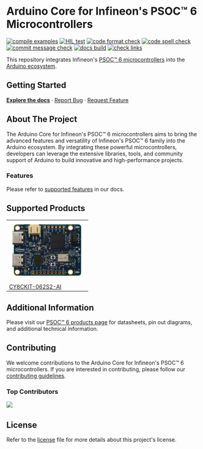 # Arduino Core for Infineon's PSOC™ 6 Microcontrollers

<!-- PROJECT SHIELDS -->
[![compile examples](https://github.com/Infineon/arduino-core-psoc6/actions/workflows/compile_examples.yml/badge.svg)](https://github.com/Infineon/arduino-core-psoc6/actions/workflows/compile_examples.yml)
[![HIL test](https://github.com/Infineon/arduino-core-psoc6/actions/workflows/hil_checks.yml/badge.svg)](https://github.com/Infineon/arduino-core-psoc6/actions/workflows/hil_unity_checks.yml)
[![code format check](https://github.com/Infineon/arduino-core-psoc6/actions/workflows/code_formatting.yml/badge.svg)](https://github.com/Infineon/arduino-core-psoc6/actions/workflows/code_formatting.yml)
[![code spell check](https://github.com/Infineon/arduino-core-psoc6/actions/workflows/codespell.yml/badge.svg)](https://github.com/Infineon/arduino-core-psoc6/actions/workflows/codespell.yml)
[![commit message check](https://github.com/Infineon/arduino-core-psoc6/actions/workflows/commit_formatting.yml/badge.svg)](https://github.com/Infineon/arduino-core-psoc6/actions/workflows/commit_formatting.yml)
[![docs build](https://readthedocs.org/projects/arduino-core-psoc6/badge/?version=latest)](https://arduino-core-psoc6.readthedocs.io/en/latest/?badge=latest)
[![check links](https://github.com/Infineon/arduino-core-psoc6/actions/workflows/check_links.yml/badge.svg)](https://github.com/Infineon/arduino-core-psoc6/actions/workflows/check_links.yml)

This repository integrates Infineon's [PSOC™ 6 microcontrollers](https://www.infineon.com/cms/en/product/microcontroller/32-bit-psoc-arm-cortex-microcontroller/psoc-6-32-bit-arm-cortex-m4-mcu/) into the [Arduino ecosystem](https://www.arduino.cc/en/main/software).

## Getting Started

[**Explore the docs**](https://arduino-core-psoc6.readthedocs.io/en/latest/)
· [Report Bug](https://github.com/Infineon/arduino-core-psoc6/issues/new?labels=bug&template=bug_report.md)
· [Request Feature](https://github.com/Infineon/arduino-core-psoc6/issues/new?labels=enhancement&template=feature_request.md)

## About The Project

The Arduino Core for Infineon's PSOC™ 6 microcontrollers aims to bring the advanced features and versatility of Infineon's PSOC™ 6 family into the Arduino ecosystem. By integrating these powerful microcontrollers, developers can leverage the extensive libraries, tools, and community support of Arduino to build innovative and high-performance projects.

### Features

Please refer to [supported features](https://arduino-core-psoc6.readthedocs.io/en/latest/supported-features.html) in our docs.

## Supported Products

<table>
    <tr>
        <td><img src="docs/img/board_CY8CKIT-062S2-AI.png" width=200></td>
    </tr>
    <tr>
        <td style="test-align : center"><a href="https://www.infineon.com/cms/en/product/evaluation-boards/cy8ckit-062s2-ai/">CY8CKIT-062S2-AI</a></td>
    </tr>
</table>

## Additional Information

Please visit our [PSOC™ 6 products page](https://www.infineon.com/products/microcontroller/32-bit-psoc-arm-cortex/psoc-6-m4-mcu) for datasheets, pin out diagrams, and additional technical information.

## Contributing

We welcome contributions to the Arduino Core for Infineon's PSOC™ 6 microcontrollers. If you are interested in contributing, please follow our [contributing guidelines](https://arduino-core-psoc6.readthedocs.io/en/latest/contributing.html).

### Top Contributors

<a href="https://github.com/Infineon/arduino-core-psoc6/graphs/contributors">
  <img src="https://contrib.rocks/image?repo=Infineon/arduino-core-psoc6&max=50&columns=50" />
</a>

## License
Refer to the [license](LICENSE.md) file for more details about this project's license.